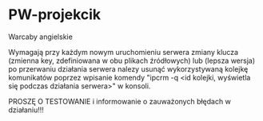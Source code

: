 # PW-projekcik
Warcaby angielskie

Wymagają przy każdym nowym uruchomieniu serwera zmiany klucza (zmienna key, zdefiniowana w obu plikach źródłowych) lub (lepsza wersja) po przerwaniu działania serwera nalezy usunąć wykorzystywaną kolejkę komunikatów poprzez wpisanie komendy "ipcrm -q <id kolejki, wyświetla się podczas działania serwera>" w konsoli.

PROSZĘ O TESTOWANIE i informowanie o zauważonych błędach w działaniu!!! 
